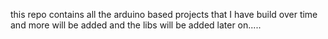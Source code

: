 this repo contains all the arduino based projects that I have build over time and more will be added and the libs will be added later on.....
